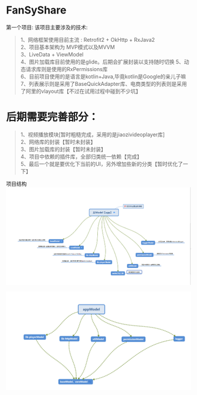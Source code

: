 # FanSyShare
第一个项目:
该项目主要涉及的技术:

>1、网络框架使用目前主流 : Retrofit2 + OkHttp + RxJava2  
>2、项目基本架构为 MVP模式以及MVVM                          
>3、LiveData + ViewModel                                     
>4、图片加载库目前使用的是glide。后期会扩展封装以支持随时切换
>5、动态请求库则是使用的RxPermissions库                           
>6、目前项目使用的是语言是kotlin+Java,毕竟kotlin是Google的亲儿子嘛                                                  
>7、列表展示则是采用了BaseQuickAdapter库、电商类型的列表则是采用了阿里的vlayout库【不过在试用过程中碰到不少坑】





# 后期需要完善部分：

>1、视频播放模块[暂时粗糙完成，采用的是jiaozivideoplayer库]         
>2、网络库的封装【暂时未封装】                                         
>3、图片加载库的封装【暂时未封装】                                          
>4、项目中依赖的插件库，全部归类统一依赖【完成】                                  
>5、最后一个就是要优化下当前的UI，另外增加些新的分类【暂时优化了一下】                

项目结构
![](./screenshot/img_1.png)

![](./screenshot/img_2.png)